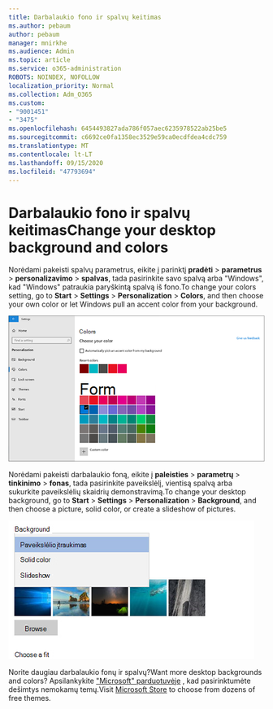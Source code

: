 ```yaml
---
title: Darbalaukio fono ir spalvų keitimas
ms.author: pebaum
author: pebaum
manager: mnirkhe
ms.audience: Admin
ms.topic: article
ms.service: o365-administration
ROBOTS: NOINDEX, NOFOLLOW
localization_priority: Normal
ms.collection: Adm_O365
ms.custom:
- "9001451"
- "3475"
ms.openlocfilehash: 6454493827ada786f057aec6235978522ab25be5
ms.sourcegitcommit: c6692ce0fa1358ec3529e59ca0ecdfdea4cdc759
ms.translationtype: MT
ms.contentlocale: lt-LT
ms.lasthandoff: 09/15/2020
ms.locfileid: "47793694"
---
```

# <a name="change-your-desktop-background-and-colors"></a><span data-ttu-id="246f3-102">Darbalaukio fono ir spalvų keitimas</span><span class="sxs-lookup"><span data-stu-id="246f3-102">Change your desktop background and colors</span></span>

<span data-ttu-id="246f3-103">Norėdami pakeisti spalvų parametrus, eikite į parinktį **pradėti**  >  **parametrus**  >  **personalizavimo**  >  **spalvas**, tada pasirinkite savo spalvą arba "Windows", kad "Windows" patraukia paryškintą spalvą iš fono.</span><span class="sxs-lookup"><span data-stu-id="246f3-103">To change your colors setting, go to **Start** > **Settings** > **Personalization** > **Colors**, and then choose your own color or let Windows pull an accent color from your background.</span></span>

![Pritaikykite spalvas asmeniniams poreikiams sistemoje "Windows".](media/windows-personalization-colors.png)

<span data-ttu-id="246f3-105">Norėdami pakeisti darbalaukio foną, eikite į **paleisties**  >  **parametrų**  >  **tinkinimo**  >  **fonas**, tada pasirinkite paveikslėlį, vientisą spalvą arba sukurkite paveikslėlių skaidrių demonstravimą.</span><span class="sxs-lookup"><span data-stu-id="246f3-105">To change your desktop background, go to **Start** > **Settings** > **Personalization** > **Background**, and then choose a picture, solid color, or create a slideshow of pictures.</span></span> 

![Pakeiskite "Windows" darbalaukio foną.](media/windows-desktop-background.png)

<span data-ttu-id="246f3-107">Norite daugiau darbalaukio fonų ir spalvų?</span><span class="sxs-lookup"><span data-stu-id="246f3-107">Want more desktop backgrounds and colors?</span></span> <span data-ttu-id="246f3-108">Apsilankykite ["Microsoft" parduotuvėje](https://www.microsoft.com/store/collections/windowsthemes) , kad pasirinktumėte dešimtys nemokamų temų.</span><span class="sxs-lookup"><span data-stu-id="246f3-108">Visit [Microsoft Store](https://www.microsoft.com/store/collections/windowsthemes) to choose from dozens of free themes.</span></span>
